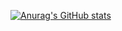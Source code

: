 [![Anurag's GitHub stats](https://github-readme-stats.vercel.app/api?username=QI-XIANG)](https://github.com/anuraghazra/github-readme-stats)

